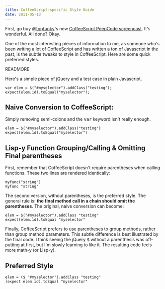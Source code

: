 ```yaml
---
title: CoffeeScript-specific Style Guide
date: 2011-05-13
---
```


[@topfunky]: http://twitter.com/topfunky
[CoffeeScript PeepCode screencast]: https://peepcode.com/products/coffeescript

First, go buy [@topfunky]'s new [CoffeeScript PeepCode screencast]. It's wonderful. All done? Okay.

One of the most interesting pieces of information to me, as someone who's been writing a lot of CoffeeScript and has written a ton of Javascript in the past, is the subtle tweaks to style in CoffeeScript. Here are some quick preferred styles.

READMORE

Here's a simple piece of jQuery and a test case in plain Javascript.

    var elem = $("#myselector").addClass("testing");
    expect(elem.id).toEqual("myselector");

## Naive Conversion to CoffeeScript:

Simply removing semi-colons and the <tt>var</tt> keyword isn't really enough.

    elem = $("#myselector").addClass("testing")
    expect(elem.id).toEqual("myselector")

## Lisp-y Function Grouping/Calling & Omitting Final parentheses

First, remember that CoffeeScript doesn't require parentheses when calling functions. These two lines are rendered identically:

    myfunc("string")
    myfunc "string"

The second version, without parentheses, is the preferred style. The general rule is: __the final method call in a chain should omit the parentheses__. The original, naive conversion can become:

    elem = $("#myselector").addClass "testing"
    expect(elem.id).toEqual "myselector"

Finally, CoffeeScript prefers to use parentheses to group methods, rather than group method parameters. This subtle difference is best illustrated by the final code. I think seeing the jQuery <tt>$</tt> without a parenthesis was off-putting at first, but I'm slowly learning to like it. The resulting code feels more math-y (or Lisp-y).

## Preferred Style

    elem = ($ "#myselector").addClass "testing"
    (expect elem.id).toEqual "myselector"
